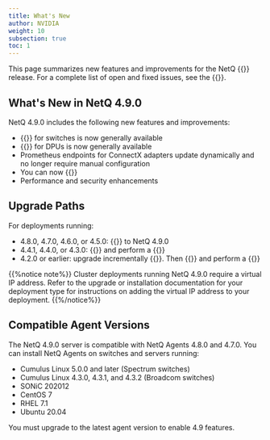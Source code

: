 ```yaml
---
title: What's New
author: NVIDIA
weight: 10
subsection: true
toc: 1
---
```


This page summarizes new features and improvements for the NetQ {{<version>}} release. For a complete list of open and fixed issues, see the {{<link title="NVIDIA NetQ 4.9 Release Notes" text="release notes">}}.

<!-- vale off -->
## What's New in NetQ 4.9.0
<!-- vale on -->
NetQ 4.9.0 includes the following new features and improvements:

- {{<link title="Adaptive Routing" text="Adaptive routing monitoring">}} for switches is now generally available
- {{<link title="RoCE" text="RoCE monitoring">}} for DPUs is now generally available
- Prometheus endpoints for ConnectX adapters update dynamically and no longer require manual configuration
- You can now {{<link title="Switch Management#host-a-ztp-script-with-netq" text="host a ZTP script with NetQ">}}
- Performance and security enhancements


## Upgrade Paths

For deployments running:

- 4.8.0, 4.7.0, 4.6.0, or 4.5.0: {{<link title="Upgrade NetQ Virtual Machines" text="upgrade directly">}} to NetQ 4.9.0
- 4.4.1, 4.4.0, or 4.3.0: {{<link title="Back Up and Restore NetQ" text="back up your NetQ data">}} and perform a {{<link title="Install the NetQ System" text="new installation of NetQ 4.9.0">}}
- 4.2.0 or earlier: upgrade incrementally {{<exlink url="https://docs.nvidia.com/networking-ethernet-software/cumulus-netq-43/Installation-Management/Upgrade-NetQ/Upgrade-System/" text="to version 4.3.0">}}. Then {{<link title="Back Up and Restore NetQ" text="back up your NetQ data">}} and perform a {{<link title="Install the NetQ System" text="new installation of NetQ 4.9.0">}}

{{%notice note%}}
Cluster deployments running NetQ 4.9.0 require a virtual IP address. Refer to the upgrade or installation documentation for your deployment type for instructions on adding the virtual IP address to your deployment.
{{%/notice%}}

## Compatible Agent Versions

The NetQ 4.9.0 server is compatible with NetQ Agents 4.8.0 and 4.7.0. You can install NetQ Agents on switches and servers running:

- Cumulus Linux 5.0.0 and later (Spectrum switches)
- Cumulus Linux 4.3.0, 4.3.1, and 4.3.2 (Broadcom switches)
- SONiC 202012
- CentOS 7
- RHEL 7.1
- Ubuntu 20.04

You must upgrade to the latest agent version to enable 4.9 features.
